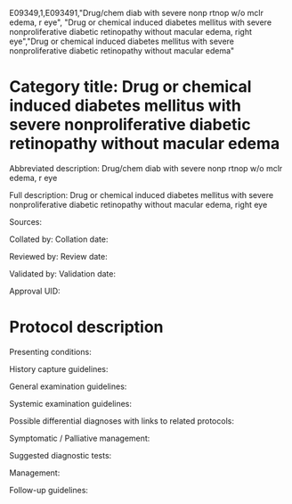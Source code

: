 E09349,1,E093491,"Drug/chem diab with severe nonp rtnop w/o mclr edema, r eye", "Drug or chemical induced diabetes mellitus with severe nonproliferative diabetic retinopathy without macular edema, right eye","Drug or chemical induced diabetes mellitus with severe nonproliferative diabetic retinopathy without macular edema"
# Category title: Drug or chemical induced diabetes mellitus with severe nonproliferative diabetic retinopathy without macular edema

Abbreviated description: Drug/chem diab with severe nonp rtnop w/o mclr edema, r eye

Full description: Drug or chemical induced diabetes mellitus with severe nonproliferative diabetic retinopathy without macular edema, right eye

Sources:

Collated by:
Collation date:

Reviewed by:
Review date:

Validated by:
Validation date:

Approval UID:

# Protocol description

Presenting conditions:

History capture guidelines:

General examination guidelines:

Systemic examination guidelines:

Possible differential diagnoses with links to related protocols:

Symptomatic / Palliative management:

Suggested diagnostic tests:

Management:

Follow-up guidelines:

